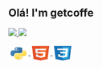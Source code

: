 ## Olá! I'm getcoffe
 <div>
  <a href="https://github.com/getcoffe">
  <img height="180em" src="https://github-readme-stats.vercel.app/api?username=getcoffe&show_icons=true&theme=dark&include_all_commits=true&count_private=true"/>
  <img height="180em" src="https://github-readme-stats.vercel.app/api/top-langs/?username=getcoffe&layout=compact&langs_count=7&theme=dark"/>
</div>
<div style="display: inline_block"><br>
  <img align="center" alt="Getcoffe-Python" height="30" width="40" src="https://raw.githubusercontent.com/devicons/devicon/master/icons/python/python-original.svg">
  <img align="center" alt="Getcoffe-HTML" height="30" width="40" src="https://raw.githubusercontent.com/devicons/devicon/master/icons/html5/html5-original.svg">
  <img align="center" alt="Getcoffe-CSS" height="30" width="40" src="https://raw.githubusercontent.com/devicons/devicon/master/icons/css3/css3-original.svg">
  </div>
<!-- <div>  
  ![Snake animation](https://github.com/getcoffe/getcoffe/blob/output/github-contribution-grid-snake.svg)
</div> -->
